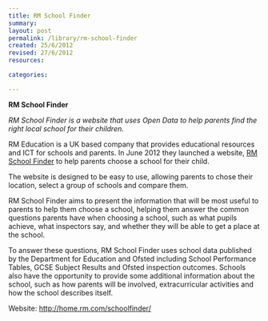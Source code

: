 ```yaml
---
title: RM School Finder
summary: 
layout: post
permalink: /library/rm-school-finder
created: 25/6/2012
revised: 27/6/2012
resources:

categories:

---
```


<p><strong>RM School Finder</strong></p>
<p><em>RM School Finder is a website that uses Open Data to help parents find the right local school for their children.</em></p>
<p>RM Education is a UK based company that provides educational resources and ICT for schools and parents. In June 2012 they launched a website, <a href="//home.rm.com/schoolfinder/" rel="nofollow">RM School Finder</a> to help parents choose a school for their child.</p>
<p>The website is designed to be easy to use, allowing parents to chose their location, select a group of schools and compare them. </p>
<p>RM School Finder aims to present the information that will be most useful to parents to help them choose a school, helping them answer the common questions parents have when choosing a school, such as what pupils achieve, what inspectors say, and whether they will be able to get a place at the school. </p>
<p>To answer these questions, RM School Finder uses school data published by the Department for Education and Ofsted including School Performance Tables, GCSE Subject Results and Ofsted inspection outcomes. Schools also have the opportunity to provide some additional information about the school, such as how parents will be involved, extracurricular activities and how the school describes itself.</p>
<p>Website: <a href="http://home.rm.com/schoolfinder/" rel="nofollow">http://home.rm.com/schoolfinder/</a></p>
